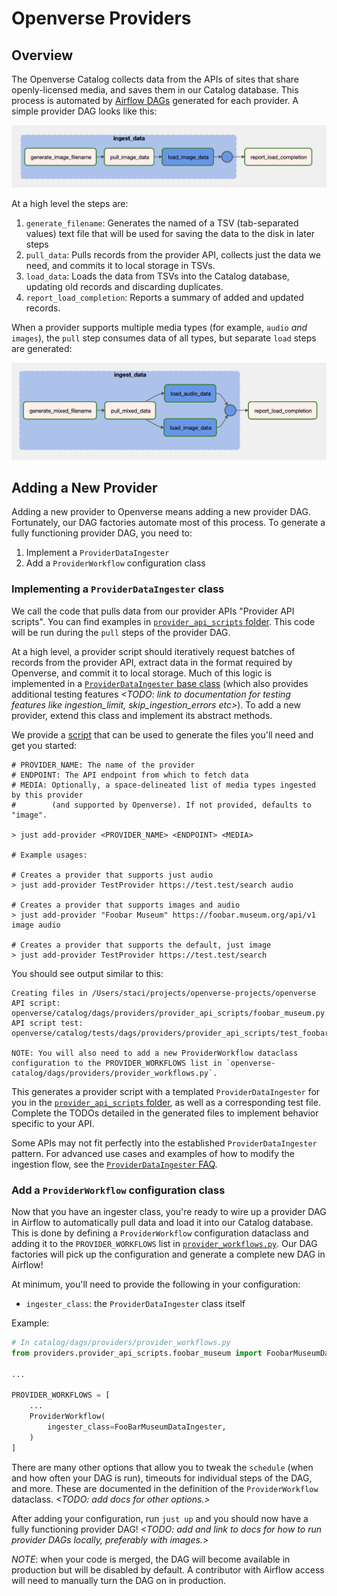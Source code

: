 # Openverse Providers

## Overview

The Openverse Catalog collects data from the APIs of sites that share
openly-licensed media, and saves them in our Catalog database. This process is
automated by
[Airflow DAGs](https://airflow.apache.org/docs/apache-airflow/stable/concepts/dags.html)
generated for each provider. A simple provider DAG looks like this:

![Example DAG](/_static/simple_dag.png)

At a high level the steps are:

1. `generate_filename`: Generates the named of a TSV (tab-separated values) text
   file that will be used for saving the data to the disk in later steps
2. `pull_data`: Pulls records from the provider API, collects just the data we
   need, and commits it to local storage in TSVs.
3. `load_data`: Loads the data from TSVs into the Catalog database, updating old
   records and discarding duplicates.
4. `report_load_completion`: Reports a summary of added and updated records.

When a provider supports multiple media types (for example, `audio` _and_
`images`), the `pull` step consumes data of all types, but separate `load` steps
are generated:

![Example Multi-Media DAG](/_static/multi_media_dag.png)

## Adding a New Provider

Adding a new provider to Openverse means adding a new provider DAG. Fortunately,
our DAG factories automate most of this process. To generate a fully functioning
provider DAG, you need to:

1. Implement a `ProviderDataIngester`
2. Add a `ProviderWorkflow` configuration class

### Implementing a `ProviderDataIngester` class

We call the code that pulls data from our provider APIs "Provider API scripts".
You can find examples in
[`provider_api_scripts` folder](../../../catalog/dags/providers/provider_api_scripts).
This code will be run during the `pull` steps of the provider DAG.

At a high level, a provider script should iteratively request batches of records
from the provider API, extract data in the format required by Openverse, and
commit it to local storage. Much of this logic is implemented in a
[`ProviderDataIngester` base class](../../../catalog/dags/providers/provider_api_scripts/provider_data_ingester.py)
(which also provides additional testing features _<TODO: link to documentation
for testing features like ingestion_limit, skip_ingestion_errors etc>_). To add
a new provider, extend this class and implement its abstract methods.

We provide a
[script](../../../catalog/dags/templates/create_provider_ingester.py) that can
be used to generate the files you'll need and get you started:

```
# PROVIDER_NAME: The name of the provider
# ENDPOINT: The API endpoint from which to fetch data
# MEDIA: Optionally, a space-delineated list of media types ingested by this provider
#        (and supported by Openverse). If not provided, defaults to "image".

> just add-provider <PROVIDER_NAME> <ENDPOINT> <MEDIA>

# Example usages:

# Creates a provider that supports just audio
> just add-provider TestProvider https://test.test/search audio

# Creates a provider that supports images and audio
> just add-provider "Foobar Museum" https://foobar.museum.org/api/v1 image audio

# Creates a provider that supports the default, just image
> just add-provider TestProvider https://test.test/search
```

You should see output similar to this:

```
Creating files in /Users/staci/projects/openverse-projects/openverse
API script:        openverse/catalog/dags/providers/provider_api_scripts/foobar_museum.py
API script test:   openverse/catalog/tests/dags/providers/provider_api_scripts/test_foobar_museum.py

NOTE: You will also need to add a new ProviderWorkflow dataclass configuration to the PROVIDER_WORKFLOWS list in `openverse-catalog/dags/providers/provider_workflows.py`.
```

This generates a provider script with a templated `ProviderDataIngester` for you
in the
[`provider_api_scripts` folder](../../../catalog/dags/providers/provider_api_scripts),
as well as a corresponding test file. Complete the TODOs detailed in the
generated files to implement behavior specific to your API.

Some APIs may not fit perfectly into the established `ProviderDataIngester`
pattern. For advanced use cases and examples of how to modify the ingestion
flow, see the [`ProviderDataIngester` FAQ](provider_data_ingester_faq.md).

### Add a `ProviderWorkflow` configuration class

Now that you have an ingester class, you're ready to wire up a provider DAG in
Airflow to automatically pull data and load it into our Catalog database. This
is done by defining a `ProviderWorkflow` configuration dataclass and adding it
to the `PROVIDER_WORKFLOWS` list in
[`provider_workflows.py`](../../../catalog/dags/providers/provider_workflows.py).
Our DAG factories will pick up the configuration and generate a complete new DAG
in Airflow!

At minimum, you'll need to provide the following in your configuration:

- `ingester_class`: the `ProviderDataIngester` class itself

Example:

```python
# In catalog/dags/providers/provider_workflows.py
from providers.provider_api_scripts.foobar_museum import FoobarMuseumDataIngester

...

PROVIDER_WORKFLOWS = [
    ...
    ProviderWorkflow(
        ingester_class=FooBarMuseumDataIngester,
    )
]
```

There are many other options that allow you to tweak the `schedule` (when and
how often your DAG is run), timeouts for individual steps of the DAG, and more.
These are documented in the definition of the `ProviderWorkflow` dataclass.
_<TODO: add docs for other options.>_

After adding your configuration, run `just up` and you should now have a fully
functioning provider DAG! _<TODO: add and link to docs for how to run provider
DAGs locally, preferably with images.>_

_NOTE_: when your code is merged, the DAG will become available in production
but will be disabled by default. A contributor with Airflow access will need to
manually turn the DAG on in production.
